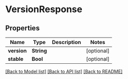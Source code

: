 # VersionResponse

## Properties
Name | Type | Description | Notes
------------ | ------------- | ------------- | -------------
**version** | **String** |  | [optional] 
**stable** | **Bool** |  | [optional] 

[[Back to Model list]](../README.md#documentation-for-models) [[Back to API list]](../README.md#documentation-for-api-endpoints) [[Back to README]](../README.md)



